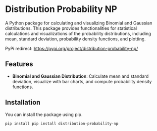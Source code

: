 # Distribution Probability NP

A Python package for calculating and visualizing Binomial and Gaussian distributions. This package provides functionalities for statistical calculations and visualizations of the probability distributions, including mean, standard deviation, probability density functions, and plotting.

PyPi redirect: https://pypi.org/project/distribution-probability-np/

## Features

- **Binomial and Gaussian Distribution**: Calculate mean and standard deviation, visualize with bar charts, and compute probability density functions.

## Installation

You can install the package using pip.

```bash
pip install pip install distribution-probability-np

